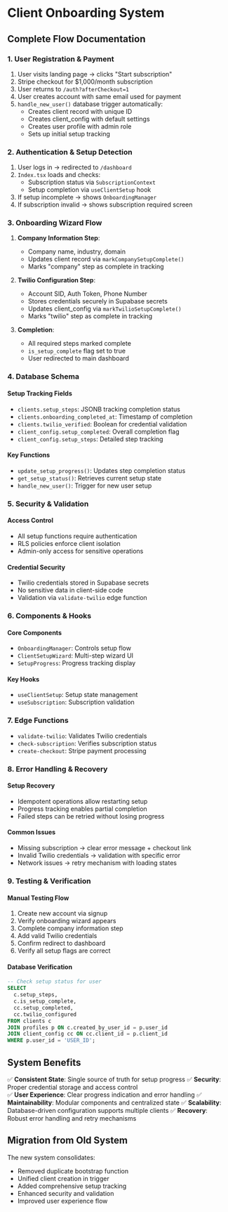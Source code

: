 # Client Onboarding System

## Complete Flow Documentation

### 1. User Registration & Payment
1. User visits landing page → clicks "Start subscription" 
2. Stripe checkout for $1,000/month subscription
3. User returns to `/auth?afterCheckout=1` 
4. User creates account with same email used for payment
5. `handle_new_user()` database trigger automatically:
   - Creates client record with unique ID
   - Creates client_config with default settings
   - Creates user profile with admin role
   - Sets up initial setup tracking

### 2. Authentication & Setup Detection
1. User logs in → redirected to `/dashboard`
2. `Index.tsx` loads and checks:
   - Subscription status via `SubscriptionContext`
   - Setup completion via `useClientSetup` hook
3. If setup incomplete → shows `OnboardingManager`
4. If subscription invalid → shows subscription required screen

### 3. Onboarding Wizard Flow
1. **Company Information Step**:
   - Company name, industry, domain
   - Updates client record via `markCompanySetupComplete()`
   - Marks "company" step as complete in tracking

2. **Twilio Configuration Step**:
   - Account SID, Auth Token, Phone Number
   - Stores credentials securely in Supabase secrets
   - Updates client_config via `markTwilioSetupComplete()`
   - Marks "twilio" step as complete in tracking

3. **Completion**:
   - All required steps marked complete
   - `is_setup_complete` flag set to true
   - User redirected to main dashboard

### 4. Database Schema

#### Setup Tracking Fields
- `clients.setup_steps`: JSONB tracking completion status
- `clients.onboarding_completed_at`: Timestamp of completion
- `clients.twilio_verified`: Boolean for credential validation
- `client_config.setup_completed`: Overall completion flag
- `client_config.setup_steps`: Detailed step tracking

#### Key Functions
- `update_setup_progress()`: Updates step completion status
- `get_setup_status()`: Retrieves current setup state
- `handle_new_user()`: Trigger for new user setup

### 5. Security & Validation

#### Access Control
- All setup functions require authentication
- RLS policies enforce client isolation
- Admin-only access for sensitive operations

#### Credential Security
- Twilio credentials stored in Supabase secrets
- No sensitive data in client-side code
- Validation via `validate-twilio` edge function

### 6. Components & Hooks

#### Core Components
- `OnboardingManager`: Controls setup flow
- `ClientSetupWizard`: Multi-step wizard UI
- `SetupProgress`: Progress tracking display

#### Key Hooks
- `useClientSetup`: Setup state management
- `useSubscription`: Subscription validation

### 7. Edge Functions
- `validate-twilio`: Validates Twilio credentials
- `check-subscription`: Verifies subscription status
- `create-checkout`: Stripe payment processing

### 8. Error Handling & Recovery

#### Setup Recovery
- Idempotent operations allow restarting setup
- Progress tracking enables partial completion
- Failed steps can be retried without losing progress

#### Common Issues
- Missing subscription → clear error message + checkout link
- Invalid Twilio credentials → validation with specific error
- Network issues → retry mechanism with loading states

### 9. Testing & Verification

#### Manual Testing Flow
1. Create new account via signup
2. Verify onboarding wizard appears
3. Complete company information step
4. Add valid Twilio credentials
5. Confirm redirect to dashboard
6. Verify all setup flags are correct

#### Database Verification
```sql
-- Check setup status for user
SELECT 
  c.setup_steps,
  c.is_setup_complete,
  cc.setup_completed,
  cc.twilio_configured
FROM clients c
JOIN profiles p ON c.created_by_user_id = p.user_id
JOIN client_config cc ON cc.client_id = p.client_id
WHERE p.user_id = 'USER_ID';
```

## System Benefits

✅ **Consistent State**: Single source of truth for setup progress
✅ **Security**: Proper credential storage and access control  
✅ **User Experience**: Clear progress indication and error handling
✅ **Maintainability**: Modular components and centralized state
✅ **Scalability**: Database-driven configuration supports multiple clients
✅ **Recovery**: Robust error handling and retry mechanisms

## Migration from Old System

The new system consolidates:
- Removed duplicate bootstrap function
- Unified client creation in trigger
- Added comprehensive setup tracking
- Enhanced security and validation
- Improved user experience flow